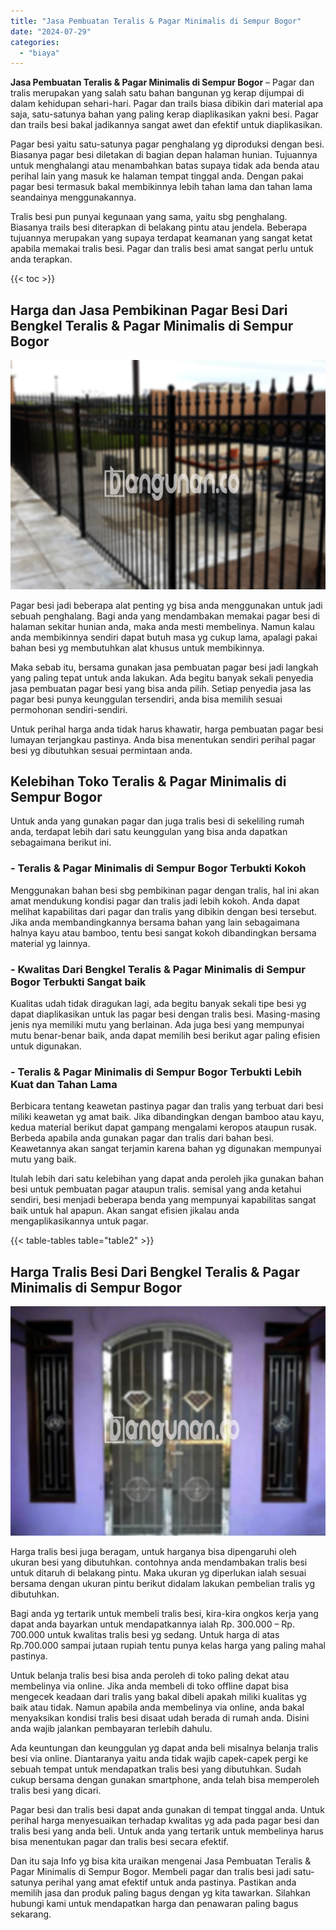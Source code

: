 ```yaml
---
title: "Jasa Pembuatan Teralis & Pagar Minimalis di Sempur Bogor"
date: "2024-07-29"
categories: 
  - "biaya"
---
```


**Jasa Pembuatan Teralis & Pagar Minimalis di Sempur Bogor** – Pagar dan tralis merupakan yang salah satu bahan bangunan yg kerap dijumpai di dalam kehidupan sehari-hari. Pagar dan trails biasa dibikin dari material apa saja, satu-satunya bahan yang paling kerap diaplikasikan yakni besi. Pagar dan trails besi bakal jadikannya sangat awet dan efektif untuk diaplikasikan.

Pagar besi yaitu satu-satunya pagar penghalang yg diproduksi dengan besi. Biasanya pagar besi diletakan di bagian depan halaman hunian. Tujuannya untuk menghalangi atau menambahkan batas supaya tidak ada benda atau perihal lain yang masuk ke halaman tempat tinggal anda. Dengan pakai pagar besi termasuk bakal membikinnya lebih tahan lama dan tahan lama seandainya menggunakannya.

Tralis besi pun punyai kegunaan yang sama, yaitu sbg penghalang. Biasanya trails besi diterapkan di belakang pintu atau jendela. Beberapa tujuannya merupakan yang supaya terdapat keamanan yang sangat ketat apabila memakai tralis besi. Pagar dan tralis besi amat sangat perlu untuk anda terapkan.

{{< toc >}}

## Harga dan Jasa Pembikinan Pagar Besi Dari Bengkel Teralis & Pagar Minimalis di Sempur Bogor

![Jasa Pembuatan Teralis & Pagar Minimalis di Sempur Bogor](/images/pagar-minimalis-murah-06.png)

Pagar besi jadi beberapa alat penting yg bisa anda menggunakan untuk jadi sebuah penghalang. Bagi anda yang mendambakan memakai pagar besi di halaman sekitar hunian anda, maka anda mesti membelinya. Namun kalau anda membikinnya sendiri dapat butuh masa yg cukup lama, apalagi pakai bahan besi yg membutuhkan alat khusus untuk membikinnya.

Maka sebab itu, bersama gunakan jasa pembuatan pagar besi jadi langkah yang paling tepat untuk anda lakukan. Ada begitu banyak sekali penyedia jasa pembuatan pagar besi yang bisa anda pilih. Setiap penyedia jasa las pagar besi punya keunggulan tersendiri, anda bisa memilih sesuai permohonan sendiri-sendiri.

Untuk perihal harga anda tidak harus khawatir, harga pembuatan pagar besi lumayan terjangkau pastinya. Anda bisa menentukan sendiri perihal pagar besi yg dibutuhkan sesuai permintaan anda.

## Kelebihan Toko Teralis & Pagar Minimalis di Sempur Bogor

Untuk anda yang gunakan pagar dan juga tralis besi di sekeliling rumah anda, terdapat lebih dari satu keunggulan yang bisa anda dapatkan sebagaimana berikut ini.

### \- Teralis & Pagar Minimalis di Sempur Bogor Terbukti Kokoh

Menggunakan bahan besi sbg pembikinan pagar dengan tralis, hal ini akan amat mendukung kondisi pagar dan tralis jadi lebih kokoh. Anda dapat melihat kapabilitas dari pagar dan tralis yang dibikin dengan besi tersebut. Jika anda membandingkannya bersama bahan yang lain sebagaimana halnya kayu atau bamboo, tentu besi sangat kokoh dibandingkan bersama material yg lainnya.

### \- Kwalitas Dari Bengkel Teralis & Pagar Minimalis di Sempur Bogor Terbukti Sangat baik

Kualitas udah tidak diragukan lagi, ada begitu banyak sekali tipe besi yg dapat diaplikasikan untuk las pagar besi dengan tralis besi. Masing-masing jenis nya memiliki mutu yang berlainan. Ada juga besi yang mempunyai mutu benar-benar baik, anda dapat memilih besi berikut agar paling efisien untuk digunakan.

### \- Teralis & Pagar Minimalis di Sempur Bogor Terbukti Lebih Kuat dan Tahan Lama

Berbicara tentang keawetan pastinya pagar dan tralis yang terbuat dari besi miliki keawetan yg amat baik. Jika dibandingkan dengan bamboo atau kayu, kedua material berikut dapat gampang mengalami keropos ataupun rusak. Berbeda apabila anda gunakan pagar dan tralis dari bahan besi. Keawetannya akan sangat terjamin karena bahan yg digunakan mempunyai mutu yang baik.

Itulah lebih dari satu kelebihan yang dapat anda peroleh jika gunakan bahan besi untuk pembuatan pagar ataupun tralis. semisal yang anda ketahui sendiri, besi menjadi beberapa benda yang mempunyai kapabilitas sangat baik untuk hal apapun. Akan sangat efisien jikalau anda mengaplikasikannya untuk pagar.

{{< table-tables table="table2" >}}

## Harga Tralis Besi Dari Bengkel Teralis & Pagar Minimalis di Sempur Bogor

![Jasa Pembuatan Teralis & Pagar Minimalis di Sempur Bogor](/images/teralis-minimalis-murah-18.png)

Harga tralis besi juga beragam, untuk harganya bisa dipengaruhi oleh ukuran besi yang dibutuhkan. contohnya anda mendambakan tralis besi untuk ditaruh di belakang pintu. Maka ukuran yg diperlukan ialah sesuai bersama dengan ukuran pintu berikut didalam lakukan pembelian tralis yg dibutuhkan.

Bagi anda yg tertarik untuk membeli tralis besi, kira-kira ongkos kerja yang dapat anda bayarkan untuk mendapatkannya ialah Rp. 300.000 – Rp. 700.000 untuk kwalitas tralis besi yg sedang. Untuk harga di atas Rp.700.000 sampai jutaan rupiah tentu punya kelas harga yang paling mahal pastinya.

Untuk belanja tralis besi bisa anda peroleh di toko paling dekat atau membelinya via online. Jika anda membeli di toko offline dapat bisa mengecek keadaan dari tralis yang bakal dibeli apakah miliki kualitas yg baik atau tidak. Namun apabila anda membelinya via online, anda bakal menyaksikan kondisi tralis besi disaat udah berada di rumah anda. Disini anda wajib jalankan pembayaran terlebih dahulu.

Ada keuntungan dan keunggulan yg dapat anda beli misalnya belanja tralis besi via online. Diantaranya yaitu anda tidak wajib capek-capek pergi ke sebuah tempat untuk mendapatkan tralis besi yang dibutuhkan. Sudah cukup bersama dengan gunakan smartphone, anda telah bisa memperoleh tralis besi yang dicari.

Pagar besi dan tralis besi dapat anda gunakan di tempat tinggal anda. Untuk perihal harga menyesuaikan terhadap kwalitas yg ada pada pagar besi dan tralis besi yang anda beli. Untuk anda yang tertarik untuk membelinya harus bisa menentukan pagar dan tralis besi secara efektif.

Dan itu saja Info yg bisa kita uraikan mengenai Jasa Pembuatan Teralis & Pagar Minimalis di Sempur Bogor. Membeli pagar dan tralis besi jadi satu-satunya perihal yang amat efektif untuk anda pastinya. Pastikan anda memilih jasa dan produk paling bagus dengan yg kita tawarkan. Silahkan hubungi kami untuk mendapatkan harga dan penawaran paling bagus sekarang.
